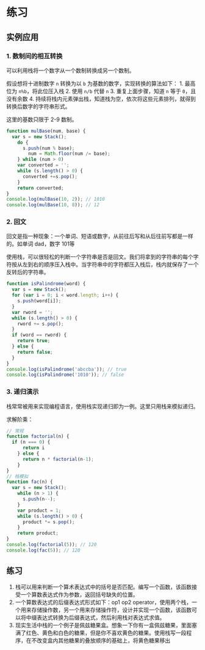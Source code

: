 # 练习

## 实例应用

### 1. 数制间的相互转换

可以利用栈将一个数字从一个数制转换成另一个数制。

假设想将十进制数字 `n` 转换为以 `b` 为基数的数字，实现转换的算法如下： 1. 最高位为 `n%b`，将此位压入栈 2. 使用 `n/b` 代替 `n` 3. 重复上面步骤，知道 `n` 等于 `0`，且没有余数 4. 持续将栈内元素弹出栈，知道栈为空，依次将这些元素排列，就得到转换后数字的字符串形式。

这里的基数只限于 2-9 数制。

```javascript
function mulBase(num, base) {
  var s = new Stack();
    do {
      s.push(num % base);
        num = Math.floor(num /= base);
    } while (num > 0)
    var converted = '';
    while (s.length() > 0) {
      converted +=s.pop();
    }
    return converted;
}
console.log(mulBase(10, 2)); // 1010
console.log(mulBase(10, 8)); // 12
```

### 2. 回文

回文是指一种现象：一个单词、短语或数字，从前往后写和从后往前写都是一样的。如单词 dad，数字 101等

使用栈，可以很轻松的判断一个字符串是否是回文。我们将拿到的字符串的每个字符按从左到右的顺序压入栈中。当字符串中的字符都压入栈后，栈内就保存了一个反转后的字符串。

```javascript
function isPalindrome(word) {
  var s = new Stack();
  for (var i = 0; i < word.length; i++) {
    s.push(word[i]);
  }
  var rword = '';
  while (s.length() > 0) {
    rword += s.pop();
  }
  if (word == rword) {
    return true;
  } else {
    return false;
  }
}
console.log(isPalindrome('abccba')); // true
console.log(isPalindrome('1010')); // false
```

### 3. 递归演示

栈常常被用来实现编程语言，使用栈实现递归即为一例。这里只用栈来模拟递归。

求解阶乘：

```javascript
// 常规
function factorial(n) {
  if (n === 0) {
      return i
    } else {
      return n * factorial(n-1);
    }
}
// 栈模拟
function fac(n) {
  var s = new Stack();
    while (n > 1) {
      s.push(n--);
    }
    var product = 1;
    while (s.length() > 0) {
      product *= s.pop();
    }
    return product;
}
console.log(factorial(5)); // 120
console.log(fac(5)); // 120
```

## 练习

1. 栈可以用来判断一个算术表达式中的括号是否匹配。编写一个函数，该函数接受一个算数表达式作为参数，返回括号缺失的位置。
2. 一个算数表达式的后缀表达式形式如下：op1 op2 operator，使用两个栈，一个用来存储操作数，另一个用来存储操作符，设计并实现一个函数，该函数可以将中缀表达式转换为后缀表达式，然后利用栈对表达式求值。
3. 现实生活中栈的一个例子是佩兹糖果盒。想象一下你有一盒佩兹糖果，里面塞满了红色、黄色和白色的糖果，但是你不喜欢黄色的糖果。使用栈写一段程序，在不改变盒内其他糖果的叠放顺序的基础上，将黄色糖果移出

